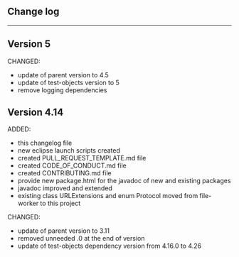 ## Change log
----------------------

Version 5
-------------

CHANGED:

- update of parent version to 4.5
- update of test-objects version to 5
- remove logging dependencies


Version 4.14
-------------

ADDED:
 
- this changelog file
- new eclipse launch scripts created
- created PULL_REQUEST_TEMPLATE.md file
- created CODE_OF_CONDUCT.md file
- created CONTRIBUTING.md file
- provide new package.html for the javadoc of new and existing packages
- javadoc improved and extended 
- existing class URLExtensions and enum Protocol moved from file-worker to this project

CHANGED:

- update of parent version to 3.11
- removed unneeded .0 at the end of version
- update of test-objects dependency version from 4.16.0 to 4.26 
